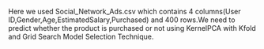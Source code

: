 <p>

Here we used Social_Network_Ads.csv which contains 4 columns(User ID,Gender,Age,EstimatedSalary,Purchased) and 400 rows.We need to predict whether the product is purchased or not using KernelPCA with Kfold and Grid Search Model Selection Technique.

</p>
